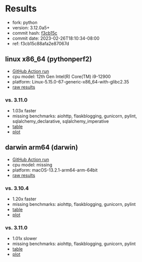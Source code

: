 # Results

- fork: python
- version: 3.12.0a5+
- commit hash: [f3cb15c](https://github.com/python/cpython/commit/f3cb15c)
- commit date: 2023-02-26T18:10:34-08:00
- ref: f3cb15c88afa2e87067d

## linux x86_64 (pythonperf2)

- [GitHub Action run](https://github.com/faster-cpython/benchmarking/actions/runs/4513538243)
- cpu model: 12th Gen Intel(R) Core(TM) i9-12900
- platform: Linux-5.15.0-67-generic-x86_64-with-glibc2.35
- [raw results](bm-20230226-pythonperf2-x86_64-python-f3cb15c88afa2e87067d-3.12.0a5%2B-f3cb15c.json)

### vs. 3.11.0

- 1.03x faster
- missing benchmarks: aiohttp, flaskblogging, gunicorn, pylint, sqlalchemy_declarative, sqlalchemy_imperative
- [table](bm-20230226-pythonperf2-x86_64-python-f3cb15c88afa2e87067d-3.12.0a5%2B-f3cb15c-vs-3.11.0.md)
- [plot](bm-20230226-pythonperf2-x86_64-python-f3cb15c88afa2e87067d-3.12.0a5%2B-f3cb15c-vs-3.11.0.png)

## darwin arm64 (darwin)

- [GitHub Action run](https://github.com/faster-cpython/benchmarking/actions/runs/4494506144)
- cpu model: missing
- platform: macOS-13.2.1-arm64-arm-64bit
- [raw results](bm-20230226-darwin-arm64-python-f3cb15c88afa2e87067d-3.12.0a5%2B-f3cb15c.json)

### vs. 3.10.4

- 1.20x faster
- missing benchmarks: aiohttp, flaskblogging, gunicorn, pylint
- [table](bm-20230226-darwin-arm64-python-f3cb15c88afa2e87067d-3.12.0a5%2B-f3cb15c-vs-3.10.4.md)
- [plot](bm-20230226-darwin-arm64-python-f3cb15c88afa2e87067d-3.12.0a5%2B-f3cb15c-vs-3.10.4.png)

### vs. 3.11.0

- 1.01x slower
- missing benchmarks: aiohttp, flaskblogging, gunicorn, pylint
- [table](bm-20230226-darwin-arm64-python-f3cb15c88afa2e87067d-3.12.0a5%2B-f3cb15c-vs-3.11.0.md)
- [plot](bm-20230226-darwin-arm64-python-f3cb15c88afa2e87067d-3.12.0a5%2B-f3cb15c-vs-3.11.0.png)

